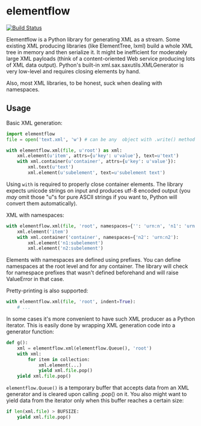 # elementflow

[![Build Status](https://travis-ci.org/isagalaev/elementflow.png)](https://travis-ci.org/isagalaev/elementflow)

Elementflow is a Python library for generating XML as a stream. Some existing
XML producing libraries (like ElementTree, lxml) build a whole XML tree in
memory and then serialize it. It might be inefficient for moderately large XML
payloads (think of a content-oriented Web service producing lots of XML data
output). Python's built-in xml.sax.saxutils.XMLGenerator is very low-level and
requires closing elements by hand.

Also, most XML libraries, to be honest, suck when dealing with namespaces.


## Usage

Basic XML generation:

```python
import elementflow
file = open('text.xml', 'w') # can be any  object with .write() method

with elementflow.xml(file, u'root') as xml:
    xml.element(u'item', attrs={u'key': u'value'}, text=u'text')
    with xml.container(u'container', attrs={u'key': u'value'}):
        xml.text(u'text')
        xml.element(u'subelement', text=u'subelement text')
```

Using `with` is required to properly close container elements. The library
expects unicode strings on input and produces utf-8 encoded output (you *may*
omit those "u"s for pure ASCII strings if you want to, Python will convert
them automatically).

XML with namespaces:

```python
with elementflow.xml(file, 'root', namespaces={'': 'urn:n', 'n1': 'urn:n1'}) as xml:
    xml.element('item')
    with xml.container('container', namespaces={'n2': 'urn:n2'):
        xml.element('n1:subelement')
        xml.element('n2:subelement')
```

Elements with namespaces are defined using prefixes. You can define namespaces
at the root level and for any container. The library will check for namespace
prefixes that wasn't defined beforehand and will raise ValueError in that case.

Pretty-printing is also supported:

```python
with elementflow.xml(file, 'root', indent=True):
    # ...
```

In some cases it's more convenient to have such XML producer as a Python
iterator. This is easily done by wrapping XML generation code into a generator
function:

```python
def g():
    xml = elementflow.xml(elementflow.Queue(), 'root')
    with xml:
        for item in collection:
            xml.element(...)
            yield xml.file.pop()
    yield xml.file.pop()
```

`elementflow.Queue()` is a temporary buffer that accepts data from an XML
generator and is cleared upon calling .pop() on it. You also might want to
yield data from the iterator only when this buffer reaches a certain size:

```python
if len(xml.file) > BUFSIZE:
    yield xml.file.pop()
```
